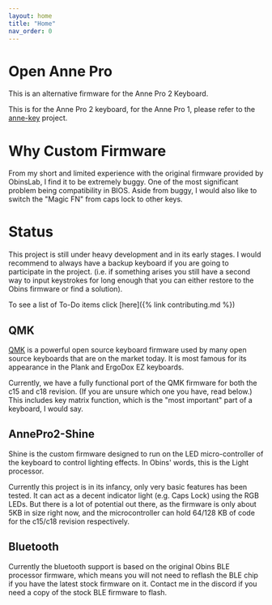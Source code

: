 ```yaml
---
layout: home
title: "Home"
nav_order: 0
---
```


# Open Anne Pro

This is an alternative firmware for the Anne Pro 2 Keyboard.

This is for the Anne Pro 2 keyboard, for the Anne Pro 1, please refer to the
[anne-key](https://github.com/ah-/anne-key) project.

# Why Custom Firmware

From my short and limited experience with the original firmware provided by ObinsLab,
I find it to be extremely buggy. One of the most significant problem being
compatibility in BIOS. Aside from buggy, I would also like to switch the "Magic FN"
from caps lock to other keys.

# Status

This project is still under heavy development and in its early stages. I would recommend
to always have a backup keyboard if you are going to participate in the project. (i.e. if
something arises you still have a second way to input keystrokes for long enough that you
can either restore to the Obins firmware or find a solution).

To see a list of To-Do items click [here]({% link contributing.md %})

## QMK
[QMK](https://qmk.fm/) is a powerful open source keyboard firmware used by
many open source keyboards that are on the market today. It is most famous
for its appearance in the Plank and ErgoDox EZ keyboards.

Currently, we have a fully functional port of the QMK firmware for both the c15
and c18 revision. (If you are unsure which one you have, read below.)
This includes key matrix function, which is the "most important" part of a keyboard,
I would say.

## AnnePro2-Shine
Shine is the custom firmware designed to run on the LED micro-controller of the
keyboard to control lighting effects. In Obins' words, this is the Light processor.

Currently this project is in its infancy, only very basic features has been tested.
It can act as a decent indicator light (e.g. Caps Lock) using the RGB LEDs. But
there is a lot of potential out there, as the firmware is only about 5KB in size
right now, and the microcontroller can hold 64/128 KB of code for the c15/c18
revision respectively.

## Bluetooth
Currently the bluetooth support is based on the original Obins BLE processor firmware,
which means you will not need to reflash the BLE chip if you have the latest stock 
firmware on it. Contact me in the discord if you need a copy of the stock BLE firmware
to flash.
